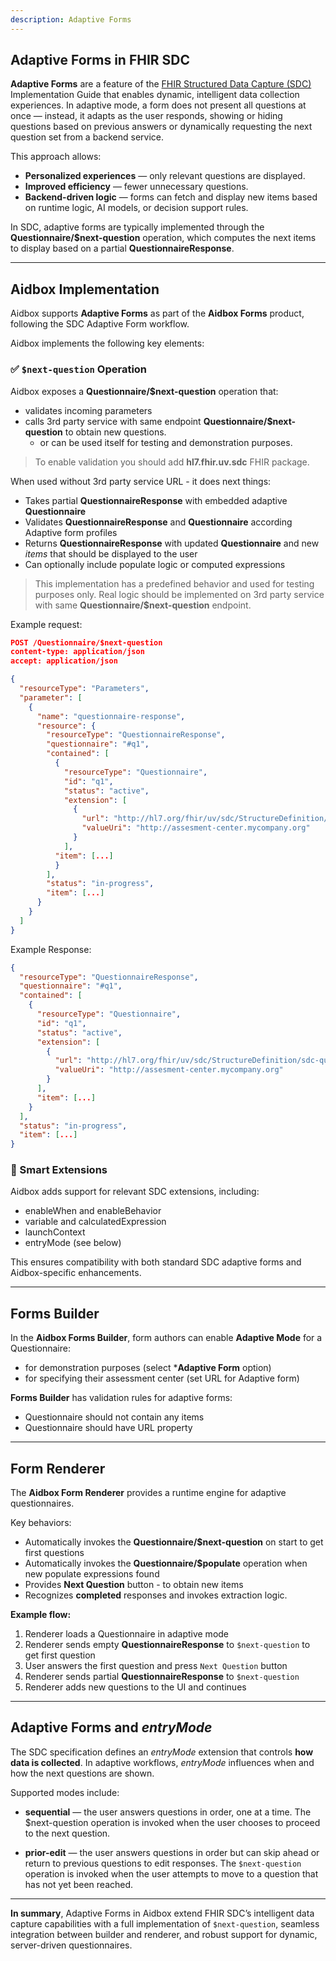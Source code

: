 ```yaml
---
description: Adaptive Forms
---
```


## Adaptive Forms in FHIR SDC

**Adaptive Forms** are a feature of the [FHIR Structured Data Capture (SDC)](https://build.fhir.org/ig/HL7/sdc/) Implementation Guide that enables dynamic, intelligent data collection experiences.
In adaptive mode, a form does not present all questions at once — instead, it adapts as the user responds, showing or hiding questions based on previous answers or dynamically requesting the next question set from a backend service.

This approach allows:
- **Personalized experiences** — only relevant questions are displayed.
- **Improved efficiency** — fewer unnecessary questions.
- **Backend-driven logic** — forms can fetch and display new items based on runtime logic, AI models, or decision support rules.

In SDC, adaptive forms are typically implemented through the **Questionnaire/$next-question** operation, which computes the next items to display based on a partial **QuestionnaireResponse**.

---

## Aidbox Implementation

Aidbox supports **Adaptive Forms** as part of the **Aidbox Forms** product, following the SDC Adaptive Form workflow.

Aidbox implements the following key elements:

### ✅ `$next-question` Operation

Aidbox exposes a **Questionnaire/$next-question** operation that:

- validates incoming parameters
- calls 3rd party service with same endpoint **Questionnaire/$next-question** to obtain new questions.
  - or can be used itself for testing and demonstration purposes.

> To enable validation you should add **hl7.fhir.uv.sdc** FHIR package.

When used without 3rd party service URL - it does next things:

- Takes partial **QuestionnaireResponse** with embedded adaptive **Questionnaire**
- Validates **QuestionnaireResponse** and **Questionnaire** according Adaptive form profiles
- Returns **QuestionnaireResponse** with updated **Questionnaire** and new *items* that should be displayed to the user
- Can optionally include populate logic or computed expressions

> This implementation has a predefined behavior and used for testing purposes only.
> Real logic should be implemented on 3rd party service with same **Questionnaire/$next-question** endpoint.


Example request:

```json
POST /Questionnaire/$next-question
content-type: application/json
accept: application/json

{
  "resourceType": "Parameters",
  "parameter": [
    {
      "name": "questionnaire-response",
      "resource": {
        "resourceType": "QuestionnaireResponse",
        "questionnaire": "#q1",
        "contained": [
          {
            "resourceType": "Questionnaire",
            "id": "q1",
            "status": "active",
            "extension": [
              {
                "url": "http://hl7.org/fhir/uv/sdc/StructureDefinition/sdc-questionnaire-questionnaireAdaptive",
                "valueUri": "http://assesment-center.mycompany.org"
              }
            ],
          "item": [...]
          }
        ],
        "status": "in-progress",
        "item": [...]
      }
    }
  ]
}
 ```

Example Response:

```json
{
  "resourceType": "QuestionnaireResponse",
  "questionnaire": "#q1",
  "contained": [
    {
      "resourceType": "Questionnaire",
      "id": "q1",
      "status": "active",
      "extension": [
        {
          "url": "http://hl7.org/fhir/uv/sdc/StructureDefinition/sdc-questionnaire-questionnaireAdaptive",
          "valueUri": "http://assesment-center.mycompany.org"
        }
      ],
      "item": [...]
    }
  ],
  "status": "in-progress",
  "item": [...]
}
```

### 🧩 Smart Extensions

Aidbox adds support for relevant SDC extensions, including:

- enableWhen and enableBehavior
- variable and calculatedExpression
- launchContext
- entryMode (see below)

This ensures compatibility with both standard SDC adaptive forms and Aidbox-specific enhancements.

---

## Forms Builder

In the **Aidbox Forms Builder**, form authors can enable **Adaptive Mode** for a Questionnaire:

- for demonstration purposes (select ***Adaptive Form** option)
- for specifying their assessment center (set URL for Adaptive form)

**Forms Builder** has validation rules for adaptive forms:

- Questionnaire should not contain any items
- Questionnaire should have URL property

---

## Form Renderer

The **Aidbox Form Renderer** provides a runtime engine for adaptive questionnaires.

Key behaviors:

- Automatically invokes the **Questionnaire/$next-question** on start to get first questions
- Automatically invokes the **Questionnaire/$populate** operation when new populate expressions found
- Provides **Next Question** button - to obtain new items
- Recognizes **completed** responses and invokes extraction logic.

**Example flow:**

1. Renderer loads a Questionnaire in adaptive mode
2. Renderer sends empty **QuestionnaireResponse** to `$next-question` to get first question
3. User answers the first question and press `Next Question` button
4. Renderer sends partial **QuestionnaireResponse** to `$next-question`
5. Renderer adds new questions to the UI and continues

---

## Adaptive Forms and *entryMode*

The SDC specification defines an *entryMode* extension that controls **how data is collected**.
In adaptive workflows, *entryMode* influences when and how the next questions are shown.

Supported modes include:

- **sequential** — the user answers questions in order, one at a time. The $next-question operation is invoked when the user chooses to proceed to the next question.

- **prior-edit** — the user answers questions in order but can skip ahead or return to previous questions to edit responses. The `$next-question` operation is invoked when the user attempts to move to a question that has not yet been reached.

---

**In summary**, Adaptive Forms in Aidbox extend FHIR SDC’s intelligent data capture capabilities with a full implementation of `$next-question`, seamless integration between builder and renderer, and robust support for dynamic, server-driven questionnaires.
